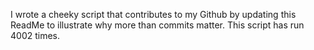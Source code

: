 I wrote a cheeky script that contributes to my Github by updating this ReadMe to illustrate why more than commits matter. This script has run 4002 times.